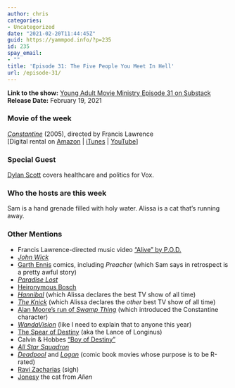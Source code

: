 ```yaml
---
author: chris
categories:
- Uncategorized
date: "2021-02-20T11:44:45Z"
guid: https://yammpod.info/?p=235
id: 235
spay_email:
- ""
title: 'Episode 31: The Five People You Meet In Hell'
url: /episode-31/
---
```

**Link to the show:** [Young Adult Movie Ministry Episode 31 on Substack](https://yammpod.substack.com/p/episode-31-the-five-people-you-meet)  
**Release Date:** February 19, 2021

### Movie of the week 

_[Constantine](https://www.imdb.com/title/tt0360486/?ref_=nv_sr_srsg_0)_ (2005), directed by Francis Lawrence  
[Digital rental on [Amazon](https://www.amazon.com/Constantine-Keanu-Reeves/dp/B001EBWITA/ref=nodl_) | [iTunes](https://itunes.apple.com/us/movie/constantine/id282563603?at=1001l6hu&ct=gca_organic_movie-title_282563603) | [YouTube](https://youtu.be/KnfvzwsPIOQ)]

### Special Guest

[Dylan Scott](HTTPS://twitter.com/dylanlscott) covers healthcare and politics for Vox.

### Who the hosts are this week

Sam is a hand grenade filled with holy water. Alissa is a cat that’s running away. 

### Other Mentions

  * Francis Lawrence-directed music video [“Alive” by P.O.D.](https://youtu.be/ce2KN06dS7c)
  * _[John Wick](https://www.imdb.com/title/tt2911666/?ref_=nv_sr_srsg_0)_
  * [Garth Ennis](https://en.wikipedia.org/wiki/Garth_Ennis) comics, including _Preacher_ (which Sam says in retrospect is a pretty awful story)
  * _[Paradise Lost](https://en.wikipedia.org/wiki/Paradise_Lost)_
  * [Heironymous Bosch](https://en.wikipedia.org/wiki/Hieronymus_Bosch)
  * _[Hannibal](https://www.imdb.com/title/tt2243973/?ref_=nv_sr_srsg_0)_ (which Alissa declares the best TV show of all time)
  * _[The Knick](https://www.imdb.com/title/tt2937900/?ref_=nv_sr_srsg_0)_ (which Alissa declares the _other_ best TV show of all time)
  * [Alan Moore’s run of _Swamp Thing_](https://bookshop.org/a/20775/9781401220839) (which introduced the Constantine character)
  * _[WandaVision](https://www.imdb.com/title/tt9140560/?ref_=nv_sr_srsg_0)_ (like I need to explain that to anyone this year)
  * [The Spear of Destiny](https://en.wikipedia.org/wiki/Holy_Lance) (aka the Lance of Longinus)
  * Calvin & Hobbes [“Boy of Destiny”](https://www.gocomics.com/calvinandhobbes/1992/03/21)
  * _[All Star Squadron](https://en.wikipedia.org/wiki/All-Star_Squadron)_
  * _[Deadpool](https://www.imdb.com/title/tt1431045/?ref_=nv_sr_srsg_0)_ and _[Logan](https://www.imdb.com/title/tt3315342/?ref_=fn_al_tt_1)_ (comic book movies whose purpose is to be R-rated)
  * [Ravi Zacharias](https://en.wikipedia.org/wiki/Ravi_Zacharias) (sigh)
  * [Jonesy](https://alienanthology.fandom.com/wiki/Jonesy) the cat from _Alien_<figure class="wp-block-embed is-type-video is-provider-youtube wp-block-embed-youtube wp-embed-aspect-4-3 wp-has-aspect-ratio">

<div class="wp-block-embed__wrapper">
</div></figure>